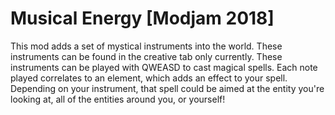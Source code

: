 # Musical Energy [Modjam 2018]

This mod adds a set of mystical instruments into the world. These instruments can be found in the creative tab only currently. These instruments can be played with QWEASD to cast magical spells. Each note played correlates to an element, which adds an effect to your spell. Depending on your instrument, that spell could be aimed at the entity you're looking at, all of the entities around you, or yourself!

